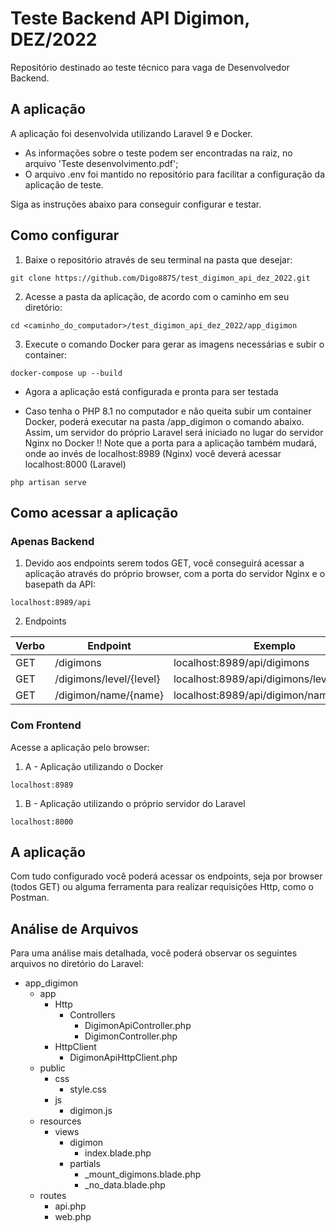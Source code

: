 # Teste Backend API Digimon, DEZ/2022

Repositório destinado ao teste técnico para vaga de Desenvolvedor Backend.


## A aplicação
A aplicação foi desenvolvida utilizando Laravel 9 e Docker.

- As informações sobre o teste podem ser encontradas na raiz, no arquivo 'Teste desenvolvimento.pdf';
- O arquivo .env foi mantido no repositório para facilitar a configuração da aplicação de teste.

Siga as instruções abaixo para conseguir configurar e testar.


## Como configurar
1. Baixe o repositório através de seu terminal na pasta que desejar:
```
git clone https://github.com/Digo8875/test_digimon_api_dez_2022.git
```

2. Acesse a pasta da aplicação, de acordo com o caminho em seu diretório:
```
cd <caminho_do_computador>/test_digimon_api_dez_2022/app_digimon
```

3. Execute o comando Docker para gerar as imagens necessárias e subir o container:
```
docker-compose up --build
```

* Agora a aplicação está configurada e pronta para ser testada

* Caso tenha o PHP 8.1 no computador e não queita subir um container Docker, poderá executar na pasta /app_digimon o comando abaixo.
Assim, um servidor do próprio Laravel será iniciado no lugar do servidor Nginx no Docker
!! Note que a porta para a aplicação também mudará, onde ao invés de localhost:8989 (Nginx) você deverá acessar localhost:8000 (Laravel)
```
php artisan serve
```


## Como acessar a aplicação

### Apenas Backend
1. Devido aos endpoints serem todos GET, você conseguirá acessar a aplicação através do próprio browser, com a porta do servidor Nginx e o basepath da API:
```
localhost:8989/api
```

2. Endpoints

| Verbo  | Endpoint  | Exemplo  |
| ------------- | ------------- | ------------- |
| GET  | /digimons  | localhost:8989/api/digimons  |
| GET  | /digimons/level/{level}  | localhost:8989/api/digimons/level/rookie  |
| GET  | /digimon/name/{name}  | localhost:8989/api/digimon/name/agumon  |

### Com Frontend
Acesse a aplicação pelo browser:
1. A - Aplicação utilizando o Docker
```
localhost:8989
```

1. B - Aplicação utilizando o próprio servidor do Laravel
```
localhost:8000
```


## A aplicação
Com tudo configurado você poderá acessar os endpoints, seja por browser (todos GET) ou alguma ferramenta para realizar requisições Http, como o Postman.


## Análise de Arquivos
Para uma análise mais detalhada, você poderá observar os seguintes arquivos no diretório do Laravel:

- app_digimon
    - app
        - Http 
            - Controllers
                - DigimonApiController.php
                - DigimonController.php
        - HttpClient
            - DigimonApiHttpClient.php
    - public
        - css
            - style.css
        - js
            - digimon.js
    - resources
        - views
            - digimon
                - index.blade.php
            - partials
                - _mount_digimons.blade.php
                - _no_data.blade.php
    - routes
        - api.php
        - web.php